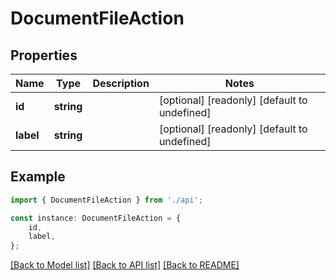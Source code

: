 # DocumentFileAction


## Properties

Name | Type | Description | Notes
------------ | ------------- | ------------- | -------------
**id** | **string** |  | [optional] [readonly] [default to undefined]
**label** | **string** |  | [optional] [readonly] [default to undefined]

## Example

```typescript
import { DocumentFileAction } from './api';

const instance: DocumentFileAction = {
    id,
    label,
};
```

[[Back to Model list]](../README.md#documentation-for-models) [[Back to API list]](../README.md#documentation-for-api-endpoints) [[Back to README]](../README.md)
